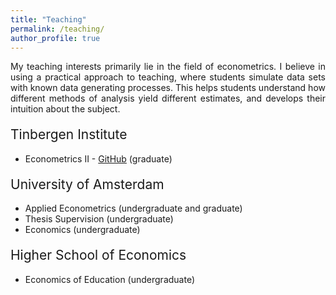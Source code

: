 ```yaml
---
title: "Teaching"
permalink: /teaching/
author_profile: true
---
```


<p align="justify">  
My teaching interests primarily lie in the field of econometrics. I believe in using a practical approach to teaching, where students simulate data sets with known data generating processes. This helps students understand how different methods of analysis yield different estimates, and develops their intuition about the subject.
</p>

<h2 style="margin-top: 20px; font-weight: normal;">Tinbergen Institute</h2>

- Econometrics II - [GitHub](https://github.com/stnavdeev/econometrics) (graduate)

<h2 style="margin-top: 20px; font-weight: normal;">University of Amsterdam</h2>

- Applied Econometrics (undergraduate and graduate)
- Thesis Supervision (undergraduate)
- Economics (undergraduate)

<h2 style="margin-top: 20px; font-weight: normal;">Higher School of Economics</h2>

- Economics of Education (undergraduate)

